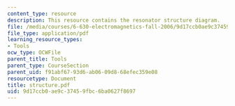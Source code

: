 ```yaml
---
content_type: resource
description: This resource contains the resonator structure diagram.
file: /media/courses/6-630-electromagnetics-fall-2006/9d17ccb0ae9c37459fbc6ba0627f8697_structure.pdf
file_type: application/pdf
learning_resource_types:
- Tools
ocw_type: OCWFile
parent_title: Tools
parent_type: CourseSection
parent_uid: f91abf67-93d6-ab06-09d8-68efec359e08
resourcetype: Document
title: structure.pdf
uid: 9d17ccb0-ae9c-3745-9fbc-6ba0627f8697
---
```

